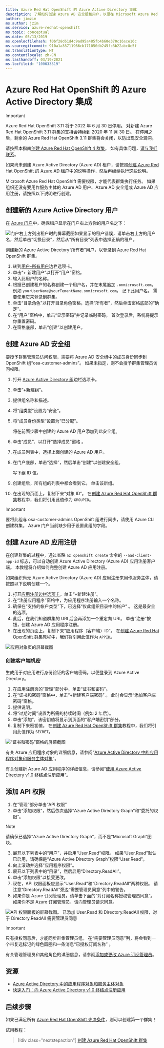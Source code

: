 ```yaml
---
title: Azure Red Hat OpenShift 的 Azure Active Directory 集成
description: 了解如何创建 Azure AD 安全组和用户，以便在 Microsoft Azure Red Hat OpenShift 群集上测试应用。
author: jimzim
ms.author: jzim
ms.service: azure-redhat-openshift
ms.topic: conceptual
ms.date: 05/13/2019
ms.openlocfilehash: f0bf28d61d4c9ad95a485fb4b60e370c16ace16c
ms.sourcegitcommit: 910a1a38711966cb171050db245fc3b22abc8c5f
ms.translationtype: HT
ms.contentlocale: zh-CN
ms.lasthandoff: 03/19/2021
ms.locfileid: "100633319"
---
```

# <a name="azure-active-directory-integration-for-azure-red-hat-openshift"></a>Azure Red Hat OpenShift 的 Azure Active Directory 集成

> [!IMPORTANT]
> Azure Red Hat OpenShift 3.11 将于 2022 年 6 月 30 日停用。 对新建 Azure Red Hat OpenShift 3.11 群集的支持会持续到 2020 年 11 月 30 日。 在停用之后，剩余的 Azure Red Hat OpenShift 3.11 群集将会关闭，以防出现安全漏洞。
> 
> 请按照本指南[创建 Azure Red Hat OpenShift 4 群集](tutorial-create-cluster.md)。
> 如有具体问题，[请与我们联系](mailto:arofeedback@microsoft.com)。

如果尚未创建 Azure Active Directory (Azure AD) 租户，请按照[创建 Azure Red Hat OpenShift 的 Azure AD 租户](howto-create-tenant.md)中的说明操作，然后再继续执行这些说明。

Microsoft Azure Red Hat OpenShift 需要权限，才能代表群集执行任务。 如果组织还没有要用作服务主体的 Azure AD 用户、Azure AD 安全组或 Azure AD 应用注册，请按照以下说明进行创建。

## <a name="create-a-new-azure-active-directory-user"></a>创建新的 Azure Active Directory 用户

在 [Azure 门户](https://portal.azure.com)中，确保租户显示在门户右上方你的用户名之下：

![门户右上方列出租户时的屏幕截图](./media/howto-create-tenant/tenant-callout.png)如果显示的租户错误，请单击右上方的用户名，然后单击“切换目录”，然后从“所有目录”列表中选择正确的租户。

创建新的 Azure Active Directory“所有者”用户，以登录到 Azure Red Hat OpenShift 群集。

1. 转到[用户-所有用户](https://portal.azure.com/#blade/Microsoft_AAD_IAM/UsersManagementMenuBlade/AllUsers)边栏选项卡。
2. 单击“+ 新建用户”以打开“用户”窗格。
3. 输入此用户的名称。
4. 根据已创建租户的名称创建一个用户名，并在末尾追加 `.onmicrosoft.com`。 例如 `yourUserName@yourTenantName.onmicrosoft.com`。 记下此用户名。 需要使用它来登录到群集。
5. 单击“目录角色”以打开目录角色窗格，选择“所有者”，然后单击窗格底部的“确定”。
6. 在“用户”窗格中，单击“显示密码”并记录临时密码。 首次登录后，系统将提示你重置密码。
7. 在窗格底部，单击“创建”以创建用户。

## <a name="create-an-azure-ad-security-group"></a>创建 Azure AD 安全组

要授予群集管理员访问权限，需要将 Azure AD 安全组中的成员身份同步到 OpenShift 组“osa-customer-admins”。 如果未指定，则不会授予群集管理员访问权限。

1. 打开 [Azure Active Directory 组](https://portal.azure.com/#blade/Microsoft_AAD_IAM/GroupsManagementMenuBlade/AllGroups)边栏选项卡。
2. 单击“+新建组”。
3. 提供组名称和描述。
4. 将“组类型”设置为“安全”。 
5. 将“成员身份类型”设置为“已分配”。

    将在前面步骤中创建的 Azure AD 用户添加到此安全组。

6. 单击“成员”，以打开“选择成员”窗格 。
7. 在成员列表中，选择上面创建的 Azure AD 用户。
8. 在门户底部，单击“选择”，然后单击“创建”以创建安全组。

    写下组 ID 值。

9. 创建组后，所有组的列表中都会看到它。 单击该新组。
10. 在出现的页面上，复制下来“对象 ID”。 在[创建 Azure Red Hat OpenShift 群集](tutorial-create-cluster.md)教程中，我们将引用此值作为 `GROUPID`。

> [!IMPORTANT]
> 要将此组与 osa-customer-admins OpenShift 组进行同步，请使用 Azure CLI 创建群集。 Azure 门户当前缺少用于设置此组的字段。

## <a name="create-an-azure-ad-app-registration"></a>创建 Azure AD 应用注册

在创建群集的过程中，通过省略 `az openshift create` 命令的 `--aad-client-app-id` 标志，可以自动创建 Azure Active Directory (Azure AD) 应用注册客户端。 本教程将介绍如何完整创建 Azure AD 应用注册。

如果组织尚无 Azure Active Directory (Azure AD) 应用注册来用作服务主体，请按照以下说明创建一个。

1. 打开[应用注册边栏选项卡](https://portal.azure.com/#blade/Microsoft_AAD_IAM/ActiveDirectoryMenuBlade/RegisteredAppsPreview)，单击“+新建注册”。
2. 在“注册应用程序”窗格中，为应用程序注册输入一个名称。
3. 确保在“支持的帐户类型”下，已选择“仅此组织目录中的帐户” 。 这是最安全的选项。
4. 此后，在我们知道群集的 URI 后会再添加一个重定向 URI。 单击“注册”按钮，创建 Azure AD 应用程序注册。
5. 在出现的页面上，复制下来“应用程序（客户端）ID”。 在[创建 Azure Red Hat OpenShift 群集](tutorial-create-cluster.md)教程中，我们将引用此值作为 `APPID`。

![应用对象页的屏幕截图](./media/howto-create-tenant/get-app-id.png)

### <a name="create-a-client-secret"></a>创建客户端机密

生成用于对应用进行身份验证的客户端密码，以便登录到 Azure Active Directory。

1. 在应用注册页的“管理”部分中，单击“证书和密码”。
2. 在“证书和密码”窗格中，单击“+新建客户端密码” 。  此时会显示“添加客户端密码”窗格。
3. 提供说明。
4. 将“过期时间”设置为所需的持续时间（例如 2 年后）。
5. 单击“添加”，该密钥值将显示到页面的“客户端密钥”部分。
6. 复制下来密钥值。 在[创建 Azure Red Hat OpenShift 群集](tutorial-create-cluster.md)教程中，我们将引用此值作为 `SECRET`。

![“证书和密码”窗格的屏幕截图](./media/howto-create-tenant/create-key.png)

有关 Azure 应用程序对象的详细信息，请参阅“[Azure Active Directory 中的应用程序对象和服务主体对象](../active-directory/develop/app-objects-and-service-principals.md)”。

有关创建新 Azure AD 应用程序的详细信息，请参阅“[使用 Azure Active Directory v1.0 终结点注册应用](../active-directory/develop/quickstart-register-app.md)”。

## <a name="add-api-permissions"></a>添加 API 权限

[//]: # (不要更改为 Microsoft Graph。它不适用于 Microsoft Graph。)
1. 在“管理”部分单击“API 权限” 
2. 单击“添加权限”，然后依次选择“Azure Active Directory Graph”和“委托的权限”。
> [!NOTE]
> 请确保已选择“Azure Active Directory Graph”，而不是“Microsoft Graph”图块。

3. 展开以下列表中的“用户”，并启用“User.Read”权限。 如果“User.Read”默认已启用，请确保是“Azure Active Directory Graph”权限“User.Read”。
4. 向上滚动并选择“应用程序权限”。
5. 展开以下列表中的“目录”，然后启用“Directory.ReadAll”。
6. 单击“添加权限”以接受更改。
7. 现在，API 权限面板应显示“User.Read”和“Directory.ReadAll”两种权限。 请注意“Directory.ReadAll”旁边“需要管理员同意”列中的警告。
8. 如果你是 Azure 订阅管理员，请单击下面的“对订阅名称授权管理员同意”。 如果你不是 Azure 订阅管理员，请向管理员请求同意。

![API 权限面板的屏幕截图。 已添加 User.Read 和 Directory.ReadAll 权限，对于 Directory.ReadAll 需要管理员同意](./media/howto-aad-app-configuration/permissions-required.png)

> [!IMPORTANT]
> 只有授权同意后，才能同步群集管理员组。 在“需要管理员同意”列，将会看到一个带复选标记的绿色圆圈和一条消息“已授权订阅名称” 。

有关管理管理员和其他角色的详细信息，请参阅[添加或更改 Azure 订阅管理员](../cost-management-billing/manage/add-change-subscription-administrator.md)。

## <a name="resources"></a>资源

* [Azure Active Directory 中的应用程序对象和服务主体对象](../active-directory/develop/app-objects-and-service-principals.md)
* [快速入门：向 Azure Active Directory v1.0 终结点注册应用](../active-directory/develop/quickstart-register-app.md)

## <a name="next-steps"></a>后续步骤

如果已满足所有 [Azure Red Hat OpenShift 先决条件](howto-setup-environment.md)，则可以创建第一个群集！

试用教程：
> [!div class="nextstepaction"]
> [创建 Azure Red Hat OpenShift 群集](tutorial-create-cluster.md)